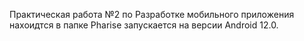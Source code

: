 Практическая работа №2 по Разработке мобильного приложения нахоидтся в папке Pharise запускается на версии Android 12.0. 
